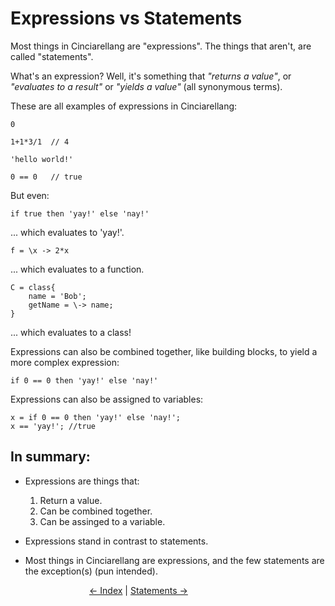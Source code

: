 # Expressions vs Statements

Most things in Cinciarellang are "expressions". The things that aren't, are called "statements". 

What's an expression? Well, it's something that *"returns a value"*, or *"evaluates to a result"* or *"yields a value"* (all synonymous terms).

These are all examples of expressions in Cinciarellang:

```
0
```

```
1+1*3/1  // 4
```

```
'hello world!'
```

```
0 == 0   // true
```

But even:

```
if true then 'yay!' else 'nay!'  
```

... which evaluates to 'yay!'.

```
f = \x -> 2*x
```

... which evaluates to a function.

```
C = class{
    name = 'Bob';
    getName = \-> name;    
}
```

... which evaluates to a class!

Expressions can also be combined together, like building blocks, to yield a more complex expression:

```
if 0 == 0 then 'yay!' else 'nay!'
```

Expressions can also be assigned to variables:

```
x = if 0 == 0 then 'yay!' else 'nay!';
x == 'yay!'; //true
```

## In summary:

* Expressions are things that:
    1. Return a value.
    1. Can be combined together.
    1. Can be assinged to a variable.

* Expressions stand in contrast to statements.

* Most things in Cinciarellang are expressions, and the few statements are the exception(s) (pun intended).

<div style=' margin: auto; width: 50%;'>

[<- Index](../../README.md) |
[Statements ->](./statements.md)

</div>